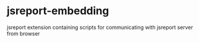 # jsreport-embedding
jsreport extension containing scripts for communicating with jsreport server from browser
